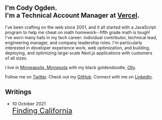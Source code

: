 ## I'm Cody Ogden. <br/>I'm a Technical Account Manager at [Vercel](https://vercel.com).

I've been crafting on the web since 2001, and it all started with a JavaScript program to help me cheat on math homework--fifth grade math is tough! I've worn many hats in my tech career: individual contributor, technical lead, engineering manager, and company leadership roles. I'm particularly interested in developer experience work, web optimization, and building, deploying, and optimizing large-scale Next.js applications with customers of all sizes.

I live in [Minneapolis, Minnesota](https://en.wikipedia.org/wiki/Minneapolis) with my black goldendoodle, [Olly](https://www.instagram.com/ollyoxendoodle/).

Follow me on [Twitter](https://twitter.com/codyogden). Check out my [GitHub](https://github.com/codyogden). Connect with me on [LinkedIn](https://linkedin.com/in/codyogden).

<!--WRITINGS-->
## Writings
- <span style="font-size: 0.9rem">10 October 2021</span><br/><span style="font-size: 1.5rem">[Finding California](/src/content/blog/finding-california.md)</span>
<!--WRITINGS-->

